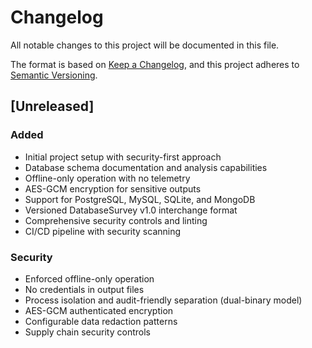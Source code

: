 # Changelog

All notable changes to this project will be documented in this file.

The format is based on [Keep a Changelog](https://keepachangelog.com/en/1.0.0/),
and this project adheres to [Semantic Versioning](https://semver.org/spec/v2.0.0.html).

## [Unreleased]

### Added
- Initial project setup with security-first approach
- Database schema documentation and analysis capabilities
- Offline-only operation with no telemetry
- AES-GCM encryption for sensitive outputs
- Support for PostgreSQL, MySQL, SQLite, and MongoDB
- Versioned DatabaseSurvey v1.0 interchange format
- Comprehensive security controls and linting
- CI/CD pipeline with security scanning

### Security
- Enforced offline-only operation
- No credentials in output files
- Process isolation and audit-friendly separation (dual-binary model)
- AES-GCM authenticated encryption
- Configurable data redaction patterns
- Supply chain security controls
